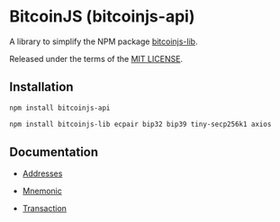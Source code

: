# BitcoinJS (bitcoinjs-api)

A library to simplify the NPM package [bitcoinjs-lib](https://github.com/bitcoinjs/bitcoinjs-lib).

Released under the terms of the [MIT LICENSE](https://github.com/ruben2k1/bitcoinjs-api/blob/master/LICENSE).

## Installation

``` bash
npm install bitcoinjs-api

npm install bitcoinjs-lib ecpair bip32 bip39 tiny-secp256k1 axios
```

## Documentation

- [Addresses](https://github.com/ruben2k1/bitcoinjs-api/blob/master/src/docs/addresses.md)

- [Mnemonic](https://github.com/ruben2k1/bitcoinjs-api/blob/master/src/docs/mnemonic.md)

- [Transaction](https://github.com/ruben2k1/bitcoinjs-api/blob/master/src/docs/transaction.md)